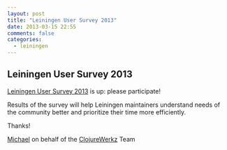 ```yaml
---
layout: post
title: "Leiningen User Survey 2013"
date: 2013-03-15 22:55
comments: false
categories: 
  - leiningen
---
```


## Leiningen User Survey 2013

[Leiningen User Survey 2013](https://lein-survey-2013.herokuapp.com/) is up: please participate!

Results of the survey will help Leiningen maintainers understand
needs of the community better and prioritize their time more efficiently.

Thanks!


[Michael](http://twitter.com/michaelklishin) on behalf of the [ClojureWerkz](http://clojurewerkz.org) Team

